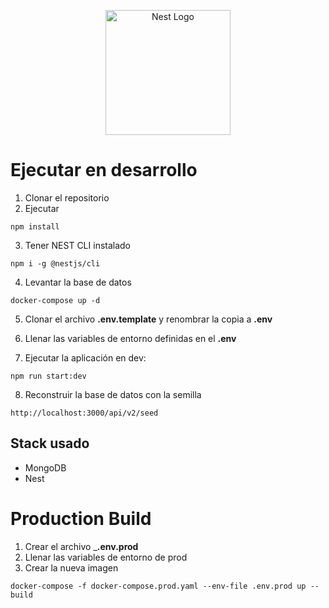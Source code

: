 <p align="center">
  <a href="http://nestjs.com/" target="blank"><img src="https://nestjs.com/img/logo-small.svg" width="200" alt="Nest Logo" /></a>
</p>

# Ejecutar en desarrollo

1. Clonar el repositorio
2. Ejecutar
```
npm install
```
3. Tener NEST CLI instalado
```
npm i -g @nestjs/cli
```

4. Levantar la base de datos
```
docker-compose up -d
```

5. Clonar el archivo __.env.template__ y renombrar la copia a __.env__

6. Llenar las variables de entorno definidas en el __.env__

7. Ejecutar la aplicación en dev:
```
npm run start:dev
```

8. Reconstruir la base de datos con la semilla
```
http://localhost:3000/api/v2/seed
```

## Stack usado
* MongoDB
* Nest

# Production Build
1. Crear el archivo ___.env.prod__
2. Llenar las variables de entorno de prod
3. Crear la nueva imagen
```
docker-compose -f docker-compose.prod.yaml --env-file .env.prod up --build
```
